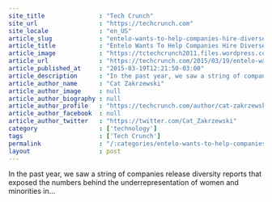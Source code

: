 ```yaml
---
site_title               : "Tech Crunch"
site_url                 : "https://techcrunch.com"
site_locale              : "en_US"
article_slug             : "entelo-wants-to-help-companies-hire-diverse-employees-as-they-scale-up"
article_title            : "Entelo Wants To Help Companies Hire Diverse Employees As They Scale Up"
article_image            : "https://tctechcrunch2011.files.wordpress.com/2015/02/diversity-e1425048481664.jpg?w=764&h=400&crop=1"
article_url              : "https://techcrunch.com/2015/03/19/entelo-wants-to-help-companies-hire-diverse-employees-as-they-scale-up/"
article_published_at     : "2015-03-19T12:21:50-03:00"
article_description      : "In the past year, we saw a string of companies release diversity reports that exposed the numbers behind the underrepresentation of women and minorities in..."
article_author_name      : "Cat Zakrzewski"
article_author_image     : null
article_author_biography : null
article_author_profile   : "https://techcrunch.com/author/cat-zakrzewski/"
article_author_facebook  : null
article_author_twitter   : "https://twitter.com/Cat_Zakrzewski"
category                 : ['technology']
tags                     : ['Tech Crunch']
permalink                : "/:categories/entelo-wants-to-help-companies-hire-diverse-employees-as-they-scale-up/"
layout                   : post
---
```


In the past year, we saw a string of companies release diversity reports that exposed the numbers behind the underrepresentation of women and minorities in...
